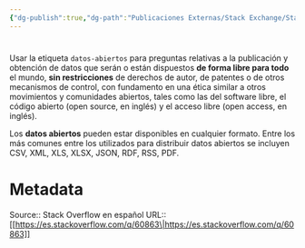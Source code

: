 ```yaml
---
{"dg-publish":true,"dg-path":"Publicaciones Externas/Stack Exchange/Stack Overflow en español/es.stackoverflow.com-60863.md","permalink":"/publicaciones-externas/stack-exchange/stack-overflow-en-espanol/es-stackoverflow-com-60863/","hide":true,"noteIcon":"\"0\"","created":"2024-04-03T12:49:10.505-06:00","updated":"2024-04-05T16:43:49.883-06:00"}
---
```


# 

Usar la etiqueta `datos-abiertos` para preguntas relativas a la publicación y obtención de datos que serán o están dispuestos **de forma libre para todo** el mundo, **sin restricciones** de derechos de autor, de patentes o de otros mecanismos de control, con fundamento en una ética similar a otros movimientos y comunidades abiertos, tales como las del software libre, el código abierto (open source, en inglés) y el acceso libre (open access, en inglés).

Los **datos abiertos** pueden estar disponibles en cualquier formato. Entre los más comunes entre los utilizados para distribuir datos abiertos se incluyen CSV, XML, XLS, XLSX, JSON, RDF, RSS, PDF.

# Metadata
Source:: Stack Overflow en español
URL:: [[https://es.stackoverflow.com/q/60863\|https://es.stackoverflow.com/q/60863]]

